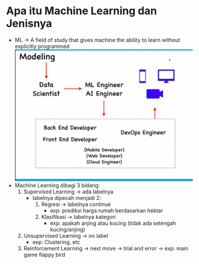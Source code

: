 # Apa itu Machine Learning dan Jenisnya
- ML -> A field of study that gives machine the ability to learn without explicitly programmed
![](img/2.png?raw=true)
- Machine Learning dibagi 3 bidang:
    1. Supervised Learning -> ada labelnya
        - labelnya dipecah menjadi 2:
            1. Regresi -> labelnya continue
                - exp: prediksi harga rumah berdasarkan hektar
            2. Klasifikasi -> labelnya kategori
                - exp: apakah anjing atau kucing (tidak ada setengah kucing/anjing)
    2. Unsupervised Learning -> no label
        - exp: Clustering, etc
    3. Reinforcement Learning -> next move 
        -> trial and error
        -> exp: main game flappy bird
        